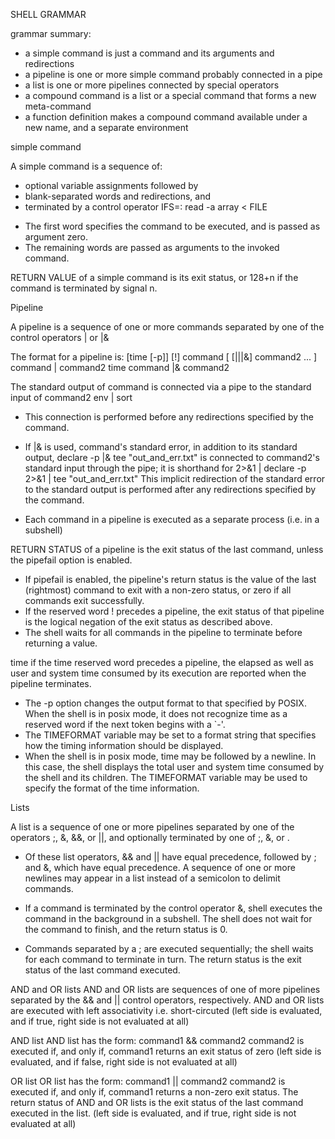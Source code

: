 SHELL GRAMMAR

grammar summary:
* a simple command 	is just a command and its arguments and redirections
* a pipeline 		is one or more simple command probably connected in a pipe
* a list 			is one or more pipelines connected by special operators
* a compound command is a list or a special command that forms a new meta-command
* a function 		definition makes a compound command available under a new name, and a separate environment


simple command

A simple command is a sequence of:
- optional variable assignments followed by
- blank-separated words and redirections, and 
- terminated by a control operator
  IFS=: read -a array < FILE

* The first word specifies the command to be executed, and is passed as argument zero. 
* The remaining words are passed as arguments to the invoked command. 

RETURN VALUE of a simple command is its exit status, 
or 128+n if the command is terminated by signal n.


Pipeline

A pipeline is a sequence of one or more commands separated by one of the control operators | or |&

The format for a pipeline is:
[time [-p]] [!] command [ [|||&] command2 ... ]
command | command2
time command |& command2

The standard output of command is connected via a pipe to the standard input of command2       	env | sort
* This connection is performed before any redirections specified by the command. 
* If |& is used, command's standard error, in addition to its standard output, 			    	declare -p |& tee "out_and_err.txt"
  is connected to command2's standard input through the pipe; it is shorthand for 2>&1 |      	declare -p 2>&1 | tee "out_and_err.txt"
  This implicit redirection of the standard error to the standard 
  output is performed after any redirections specified by the command.

* Each command in a pipeline is executed as a separate process (i.e. in a subshell)

RETURN STATUS 
of a pipeline is the exit status of the last command, unless the pipefail option is enabled.
* If pipefail is enabled, the pipeline's return status is the value of the last (rightmost) 
  command to exit with a non-zero status, or zero if all commands exit successfully.
* If the reserved word ! precedes a pipeline, the exit status of that
  pipeline is the logical negation of the exit status as described above. 
* The shell waits for all commands in the pipeline to terminate before returning a value.

time
if the time reserved word precedes a pipeline, the elapsed as well as user and 
system time consumed by its execution are reported when the pipeline terminates.
* The -p option changes the output format to that specified by POSIX.
  When the shell is in posix mode, it does not recognize time as a 
  reserved word if the next token begins with a `-'.
* The TIMEFORMAT variable may be set to a format string that 
  specifies how the timing information should be displayed.
* When the shell is in posix mode, time may be followed by a newline. 
  In this case, the shell displays the total user and system time consumed by the shell and its children. 
  The TIMEFORMAT variable may be used to specify the format of the time information.


Lists

A list is a sequence of one or more pipelines separated by one of the operators ;, &, &&, or ||, 
and optionally terminated by one of ;, &, or <newline>. 

* Of these list operators, && and || have equal precedence, followed by ; and &, which have equal precedence.
  A sequence of one or more newlines may appear in a list instead of a semicolon to delimit commands.

* If a command is terminated by the control operator &, 
  shell executes the command in the background in a subshell. 
  The shell does not wait for the command to finish, and the return status is 0.

* Commands separated by a ; are executed sequentially; 
  the shell waits for each command to terminate in turn.
  The return status is the exit status of the last command executed.

AND and OR lists
AND and OR lists are sequences of one of more pipelines 
separated by the && and || control operators, respectively.
AND and OR lists are executed with left associativity i.e. short-circuted 
(left side is evaluated, and if true, right side is not evaluated at all)

AND list
AND list has the form: command1 && command2
command2 is executed if, and only if, command1 returns an exit status of zero
(left side is evaluated, and if false, right side is not evaluated at all)

OR list
OR list has the form:	command1 || command2
command2 is executed if, and only if, command1 returns a non-zero exit status.
The return status of AND and OR lists is the exit status of the last command executed in the list.
(left side is evaluated, and if true, right side is not evaluated at all)
